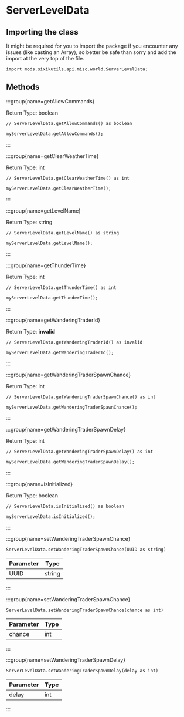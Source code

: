 # ServerLevelData

## Importing the class

It might be required for you to import the package if you encounter any issues (like casting an Array), so better be safe than sorry and add the import at the very top of the file.
```zenscript
import mods.sixikutils.api.misc.world.ServerLevelData;
```


## Methods

:::group{name=getAllowCommands}

Return Type: boolean

```zenscript
// ServerLevelData.getAllowCommands() as boolean

myServerLevelData.getAllowCommands();
```

:::

:::group{name=getClearWeatherTime}

Return Type: int

```zenscript
// ServerLevelData.getClearWeatherTime() as int

myServerLevelData.getClearWeatherTime();
```

:::

:::group{name=getLevelName}

Return Type: string

```zenscript
// ServerLevelData.getLevelName() as string

myServerLevelData.getLevelName();
```

:::

:::group{name=getThunderTime}

Return Type: int

```zenscript
// ServerLevelData.getThunderTime() as int

myServerLevelData.getThunderTime();
```

:::

:::group{name=getWanderingTraderId}

Return Type: **invalid**

```zenscript
// ServerLevelData.getWanderingTraderId() as invalid

myServerLevelData.getWanderingTraderId();
```

:::

:::group{name=getWanderingTraderSpawnChance}

Return Type: int

```zenscript
// ServerLevelData.getWanderingTraderSpawnChance() as int

myServerLevelData.getWanderingTraderSpawnChance();
```

:::

:::group{name=getWanderingTraderSpawnDelay}

Return Type: int

```zenscript
// ServerLevelData.getWanderingTraderSpawnDelay() as int

myServerLevelData.getWanderingTraderSpawnDelay();
```

:::

:::group{name=isInitialized}

Return Type: boolean

```zenscript
// ServerLevelData.isInitialized() as boolean

myServerLevelData.isInitialized();
```

:::

:::group{name=setWanderingTraderSpawnChance}

```zenscript
ServerLevelData.setWanderingTraderSpawnChance(UUID as string)
```

| Parameter |  Type  |
|-----------|--------|
| UUID      | string |


:::

:::group{name=setWanderingTraderSpawnChance}

```zenscript
ServerLevelData.setWanderingTraderSpawnChance(chance as int)
```

| Parameter | Type |
|-----------|------|
| chance    | int  |


:::

:::group{name=setWanderingTraderSpawnDelay}

```zenscript
ServerLevelData.setWanderingTraderSpawnDelay(delay as int)
```

| Parameter | Type |
|-----------|------|
| delay     | int  |


:::


